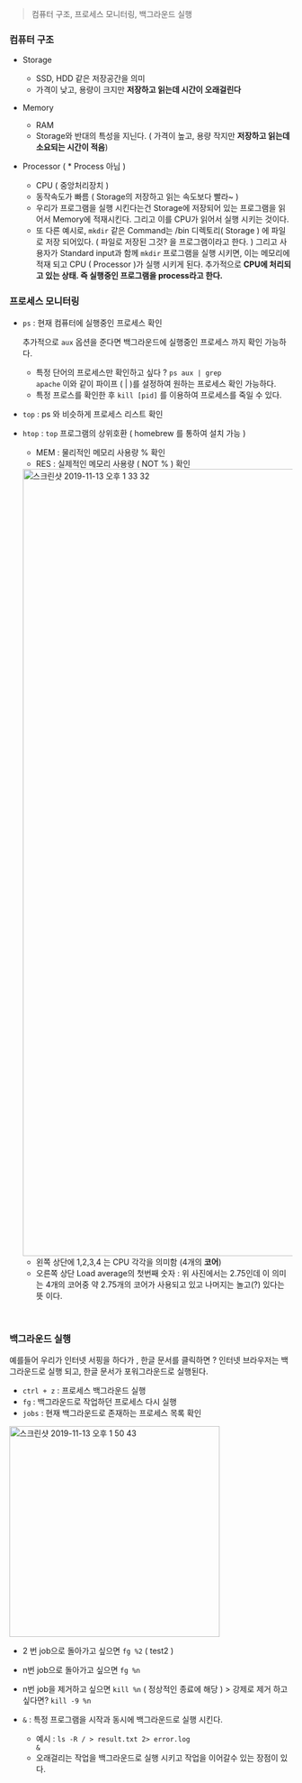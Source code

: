 > 컴퓨터 구조, 프로세스 모니터링, 백그라운드 실행

### 컴퓨터 구조

- Storage
  - SSD, HDD 같은 저장공간을 의미
  - 가격이 낮고, 용량이 크지만 **저장하고 읽는데 시간이 오래걸린다**
- Memory
  - RAM
  - Storage와 반대의 특성을 지닌다. ( 가격이 높고, 용량 작지만 **저장하고 읽는데 소요되는 시간이 적음**)

- Processor ( * Process 아님 )
  - CPU ( 중앙처리장치 )
  - 동작속도가 빠름 ( Storage의 저장하고 읽는 속도보다 빨라~ )
  - 우리가 프로그램을 실행 시킨다는건 Storage에 저장되어 있는 프로그램을 읽어서 Memory에 적재시킨다. 그리고 이를 CPU가 읽어서 실행 시키는 것이다.
  - 또 다른 예시로, <code>mkdir</code> 같은 Command는 /bin 디렉토리(  Storage ) 에 파일로 저장 되어있다. ( 파일로 저장된 그것? 을 프로그램이라고 한다. ) 그리고 사용자가 Standard input과 함께 <code>mkdir</code> 프로그램을 실행 시키면, 이는 메모리에 적재 되고 CPU ( Processor )가 실행 시키게 된다. 추가적으로 **CPU에 처리되고 있는 상태. 즉 실행중인 프로그램을 process라고 한다.**



### 프로세스 모니터링

- <code>ps</code> : 현재 컴퓨터에 실행중인 프로세스 확인

  추가적으로 <code>aux</code> 옵션을 준다면 백그라운드에 실행중인 프로세스 까지 확인 가능하다.

  - 특정 단어의 프로세스만 확인하고 싶다 ? <code>ps aux | grep apache</code> 이와 같이 파이프 ( | )를 설정하여 원하는 프로세스 확인 가능하다. 
  - 특정 프로스를 확인한 후 <code>kill [pid]</code> 를 이용하여 프로세스를 죽일 수 있다.

- <code>top</code> : ps 와 비슷하게 프로세스 리스트 확인

- <code>htop</code> : <code>top</code> 프로그램의 상위호환 ( homebrew 를 통하여 설치 가능 )

  - MEM : 물리적인 메모리 사용량 % 확인
  - RES : 실제적인 메모리 사용량 ( NOT % ) 확인

  <img width="1397" alt="스크린샷 2019-11-13 오후 1 33 32" src="https://user-images.githubusercontent.com/39187116/68733512-3ff29400-061a-11ea-985a-5f187573ccc0.png">

  - 왼쪽 상단에 1,2,3,4 는 CPU 각각을 의미함 (4개의 **코어**)
  - 오른쪽 상단 Load average의 첫번째 숫자  : 위 사진에서는 2.75인데 이 의미는 4개의 코어중 약 2.75개의 코어가 사용되고 있고 나머지는 놀고(?) 있다는 뜻 이다.

<br/>

### 백그라운드 실행

예를들어 우리가 인터넷 서핑을 하다가 , 한글 문서를 클릭하면  ? 인터넷 브라우저는 백그라운드로 실행 되고, 한글 문서가 포워그라운드로 실행된다.

- <code>ctrl + z</code> : 프로세스 백그라운드 실행
- <code>fg</code> : 백그라운드로 작업하던 프로세스 다시 실행
- <code>jobs</code> : 현재 백그라운드로 존재하는 프로세스 목록 확인

<img width="374" alt="스크린샷 2019-11-13 오후 1 50 43" src="https://user-images.githubusercontent.com/39187116/68734151-9e207680-061c-11ea-9a5f-b3767cc3f747.png">

- 2 번 job으로 돌아가고 싶으면 <code>fg %2</code> ( test2 )
- n번 job으로 돌아가고 싶으면 <code>fg %n</code>
- n번 job을 제거하고 싶으면 <code>kill %n</code> ( 정상적인 종료에 해당 ) > 강제로 제거 하고 싶다면? <code>kill -9 %n</code>

- <code>&</code> : 특정 프로그램을 시작과 동시에 백그라운드로 실행 시킨다.
  - 예시 : <code>ls -R / > result.txt 2> error.log &</code>
  - 오래걸리는 작업을 백그라운드로 실행 시키고 작업을 이어갈수 있는 장점이 있다.